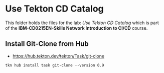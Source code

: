 # Use Tekton CD Catalog

This folder holds the files for the lab: _Use Tekton CD Catalog_ which is part of the **IBM-CD0215EN-Skills Network Introduction to CI/CD** course.

## Install Git-Clone from Hub

- https://hub.tekton.dev/tekton/Task/git-clone

```
tkn hub install task git-clone --version 0.9
```
